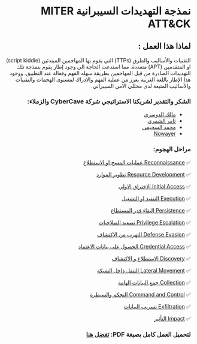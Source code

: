 
<div dir="rtl" align='right'>
  
  # نمذجة التهديدات السيبرانية MITER ATT&CK
  
  ## لماذا هذا العمل : 
  
التقنيات والأساليب والطرق (TTPs) التي يقوم بها المهاجمين المبتدئين (script kiddie) او المتقدمين (APT) متعددة. مما استدعت الحاجة الى وجود إطار يقوم بنمذجة تلك التهديدات الصادرة من قبل المهاجمين بطريقة سهله الفهم وفعالة عند التطبيق. ووجود هذا الإطار باللغة العربية يعزز من عملية الفهم والادراك لمستوى الهجمات والتقنيات والأساليب المتبعة لدى محللي الامن السيبراني.
   
 ### الشكر والتقدير لشريكنا الاستراتيجي شركة CyberCave والزملاء: 

-	[مالك الدوسري](https://twitter.com/malajab) 
-	[ثامر الشمري](https://twitter.com/t44t_)  
-	[محمد السحيمي](https://twitter.com/msuhaymi) 
-	[Nowayer](https://github.com/NowayerM) 




### مراحل الهجوم:  

✅  [Reconnaissance  عمليات المسح او الاستطلاع ](/MITRE-ATT&CK-AR/Reconnaissance.md)

✅  [Resource Development  تطوير الموارد](/MITRE-ATT&CK-AR/Resource-Development.md)

✅  [Initial Access الاختراق الاولي](/MITRE-ATT&CK-AR/Initial-Access.md)

✅  [Execution التنفيذ او التشغيل](/MITRE-ATT&CK-AR/Execution.md)

✅  [Persistence البقاء قدر المستطاع ](/MITRE-ATT&CK-AR/Persistence.md)

✅  [Privilege Escalation تصعيد الصلاحيات](/MITRE-ATT&CK-AR/Privilege-Escalation.md)

✅  [Defense Evasion التهرب من الاكتشاف](/MITRE-ATT&CK-AR/Defense-Evasion.md)

✅  [Credential Access الحصول على بيانات الاعتماد](/MITRE-ATT&CK-AR/Credential-Access.md)

✅  [Discovery الاستطلاع و الاكتشاف](/MITRE-ATT&CK-AR/Discovery.md)

✅  [Lateral Movement التنقل داخل الشبكة](/MITRE-ATT&CK-AR/Lateral-Movement.md)

✅  [Collection جمع البيانات الهامة](/MITRE-ATT&CK-AR/Collection.md)

✅  [Command and Control التحكم والسيطرة](/MITRE-ATT&CK-AR/Command-and-Control.md)

✅  [Exfiltration تسريب البيانات](/MITRE-ATT&CK-AR/Exfiltration.md)

✅  [Impact التأثير](/MITRE-ATT&CK-AR/Impact.md)

### لتحميل العمل كامل بصيغة PDF: [تفضل هنا](/MITRE-ATT%26CK-AR/MITRE-ATT&CK-AR-v02.pdf)
